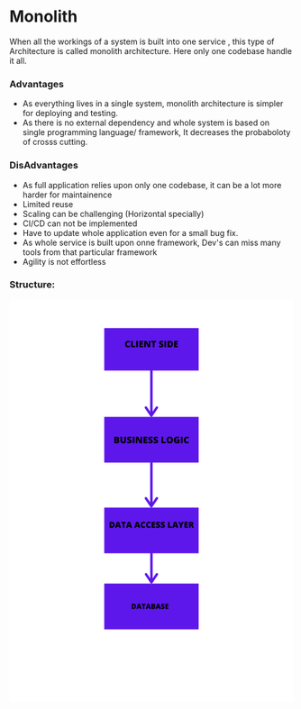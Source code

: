 # Monolith 
When all the workings of a system is built into one service , this type of Architecture is called monolith architecture. Here only one codebase handle it all.


### Advantages
 - As everything lives in a single system, monolith architecture is simpler for deploying and testing.
 - As there is no external dependency and whole system is  based on single programming language/ framework, It decreases the probaboloty of crosss cutting.

### DisAdvantages
 - As full application relies upon only one codebase, it can be a lot more harder for maintainence
 - Limited reuse
 - Scaling can be challenging (Horizontal specially)
 - CI/CD can not be implemented
 - Have to update whole application even for a small bug fix.
 - As whole service is built upon onne framework, Dev's can miss many tools from that particular framework
 - Agility is not effortless

### Structure: 
  ![Monolith Architecture](./monolith.png)
  
